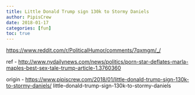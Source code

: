 ```yaml
---
title: Little Donald Trump sign 130k to Stormy Daniels
author: PipisCrew
date: 2018-01-17
categories: [fun]
toc: true
---
```


https://www.reddit.com/r/PoliticalHumor/comments/7qxmgm/_/

ref - http://www.nydailynews.com/news/politics/porn-star-deflates-marla-maples-best-sex-tale-trump-article-1.3760360

origin - https://www.pipiscrew.com/2018/01/little-donald-trump-sign-130k-to-stormy-daniels/ little-donald-trump-sign-130k-to-stormy-daniels